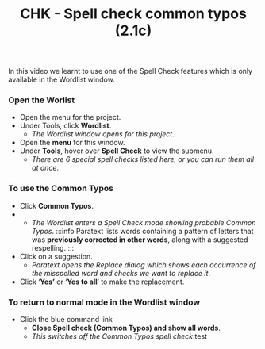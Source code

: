 ﻿---
title: CHK - Spell check common typos (2.1c)
---
In this video we learnt to use one of the Spell Check features which is only available in the Wordlist window.
### Open the Worlist
-  Open the menu for the project.
-  Under Tools, click **Wordlist**.  
    -  *The Wordlist window opens for this project*.
-  Open the **menu** for this window.
-  Under **Tools**, hover over **Spell Check** to view the submenu.  
    -  *There are 6 special spell checks listed here, or you can run them all at once*.

### To use the Common Typos
-  Click **Common Typos**.  
-   - *The Wordlist enters a Spell Check mode showing probable Common Typos*.
:::info
Paratext lists words containing a pattern of letters that was **previously corrected in other words**, along with a suggested respelling.
:::
-  Click on a suggestion.  
    - *Paratext opens the Replace dialog which shows each occurrence of the misspelled word and checks we want to replace it*.
-  Click ‘**Yes’** or ‘**Yes to all**’ to make the replacement.

### To return to normal mode in the Wordlist window
-  Click the blue command link
    -  **Close Spell check (Common Typos) and show all words**.  
    -  *This switches off the Common Typos spell check*.test